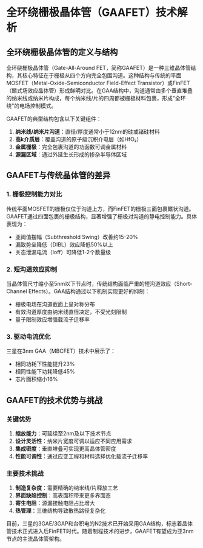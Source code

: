 # 全环绕栅极晶体管（GAAFET）技术解析

## 全环绕栅极晶体管的定义与结构

全环绕栅极晶体管（Gate-All-Around FET，简称GAAFET）是一种三维晶体管结构，其核心特征在于栅极从四个方向完全包围沟道。这种结构与传统的平面MOSFET（Metal-Oxide-Semiconductor Field-Effect Transistor）或FinFET（鳍式场效应晶体管）形成鲜明对比。在GAA结构中，沟道通常由多个垂直堆叠的纳米线或纳米片构成，每个纳米线/片的四周都被栅极材料包裹，形成"全环绕"的电场控制模式。

GAAFET的典型结构包含以下关键组件：
1. **纳米线/纳米片沟道**：直径/厚度通常小于12nm的硅或锗硅材料
2. **高k介质层**：覆盖沟道的原子级沉积介电层（如HfO₂）
3. **金属栅极**：完全包裹沟道的功函数可调金属材料
4. **源漏区域**：通过外延生长形成的掺杂半导体区域

## GAAFET与传统晶体管的差异

### 1. 栅极控制能力对比

传统平面MOSFET的栅极仅位于沟道上方，而FinFET的栅极三面包裹鳍状沟道。GAAFET通过四面包裹的栅极结构，显著增强了栅极对沟道的静电控制能力。具体表现为：
- 亚阈值摆幅（Subthreshold Swing）改善约15-20%
- 漏致势垒降低（DIBL）效应降低50%以上
- 关态泄漏电流（Ioff）可降低1-2个数量级

### 2. 短沟道效应抑制

当晶体管尺寸缩小至5nm以下节点时，传统结构面临严重的短沟道效应（Short-Channel Effects）。GAA结构通过以下机制实现更好的抑制：
- 栅极电场在沟道截面上呈对称分布
- 有效沟道厚度由纳米线直径决定，不受光刻限制
- 量子限制效应增强载流子迁移率

### 3. 驱动电流优化

三星在3nm GAA（MBCFET）技术中展示了：
- 相同功耗下性能提升23%
- 相同性能下功耗降低45%
- 芯片面积缩小16%

## GAAFET的技术优势与挑战

### 关键优势
1. **缩放能力**：可延续至2nm及以下技术节点
2. **设计灵活性**：纳米片宽度可调以适应不同应用需求
3. **集成密度**：垂直堆叠可实现更高晶体管密度
4. **性能可调性**：通过应变工程和材料选择优化载流子迁移率

### 主要技术挑战
1. **制造复杂度**：需要精确的纳米线/片释放工艺
2. **界面缺陷控制**：高表面积带来更多界面态
3. **寄生电阻**：源漏接触电阻占比增大
4. **热管理**：三维结构导致散热路径复杂化

目前，三星的3GAE/3GAP和台积电的N2技术已开始采用GAA结构，标志着晶体管技术正式进入后FinFET时代。随着制程技术的进步，GAAFET有望成为亚3nm节点的主流晶体管架构。
